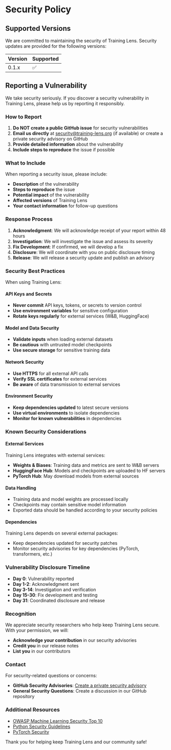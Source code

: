 # Security Policy

## Supported Versions

We are committed to maintaining the security of Training Lens. Security updates are provided for the following versions:

| Version | Supported          |
| ------- | ------------------ |
| 0.1.x   | :white_check_mark: |

## Reporting a Vulnerability

We take security seriously. If you discover a security vulnerability in Training Lens, please help us by reporting it responsibly.

### How to Report

1. **Do NOT create a public GitHub issue** for security vulnerabilities
2. **Email us directly** at security@training-lens.org (if available) or create a private security advisory on GitHub
3. **Provide detailed information** about the vulnerability
4. **Include steps to reproduce** the issue if possible

### What to Include

When reporting a security issue, please include:

- **Description** of the vulnerability
- **Steps to reproduce** the issue
- **Potential impact** of the vulnerability
- **Affected versions** of Training Lens
- **Your contact information** for follow-up questions

### Response Process

1. **Acknowledgment**: We will acknowledge receipt of your report within 48 hours
2. **Investigation**: We will investigate the issue and assess its severity
3. **Fix Development**: If confirmed, we will develop a fix
4. **Disclosure**: We will coordinate with you on public disclosure timing
5. **Release**: We will release a security update and publish an advisory

### Security Best Practices

When using Training Lens:

#### API Keys and Secrets
- **Never commit** API keys, tokens, or secrets to version control
- **Use environment variables** for sensitive configuration
- **Rotate keys regularly** for external services (W&B, HuggingFace)

#### Model and Data Security
- **Validate inputs** when loading external datasets
- **Be cautious** with untrusted model checkpoints
- **Use secure storage** for sensitive training data

#### Network Security
- **Use HTTPS** for all external API calls
- **Verify SSL certificates** for external services
- **Be aware** of data transmission to external services

#### Environment Security
- **Keep dependencies updated** to latest secure versions
- **Use virtual environments** to isolate dependencies
- **Monitor for known vulnerabilities** in dependencies

### Known Security Considerations

#### External Services
Training Lens integrates with external services:
- **Weights & Biases**: Training data and metrics are sent to W&B servers
- **HuggingFace Hub**: Models and checkpoints are uploaded to HF servers
- **PyTorch Hub**: May download models from external sources

#### Data Handling
- Training data and model weights are processed locally
- Checkpoints may contain sensitive model information
- Exported data should be handled according to your security policies

#### Dependencies
Training Lens depends on several external packages:
- Keep dependencies updated for security patches
- Monitor security advisories for key dependencies (PyTorch, transformers, etc.)

### Vulnerability Disclosure Timeline

- **Day 0**: Vulnerability reported
- **Day 1-2**: Acknowledgment sent
- **Day 3-14**: Investigation and verification
- **Day 15-30**: Fix development and testing
- **Day 31**: Coordinated disclosure and release

### Recognition

We appreciate security researchers who help keep Training Lens secure. With your permission, we will:

- **Acknowledge your contribution** in our security advisories
- **Credit you** in our release notes
- **List you** in our contributors

### Contact

For security-related questions or concerns:

- **GitHub Security Advisories**: [Create a private security advisory](https://github.com/training-lens/training-lens/security/advisories)
- **General Security Questions**: Create a discussion in our GitHub repository

### Additional Resources

- [OWASP Machine Learning Security Top 10](https://owasp.org/www-project-machine-learning-security-top-10/)
- [Python Security Guidelines](https://python.org/dev/security/)
- [PyTorch Security](https://pytorch.org/docs/stable/notes/serialization.html#security)

Thank you for helping keep Training Lens and our community safe!